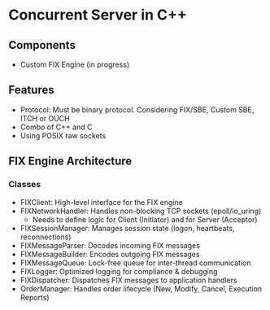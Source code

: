 # Concurrent Server in C++ 
## Components
- Custom FIX Engine (in progress)

## Features
- Protocol: Must be binary protocol. Considering FIX/SBE, Custom SBE, ITCH or OUCH
- Combo of C++ and C
- Using POSIX raw sockets

## FIX Engine Architecture
### Classes
- FIXClient: High-level interface for the FIX engine
- FIXNetworkHandler: Handles non-blocking TCP sockets (epoll/io_uring)
    - Needs to define logic for Client (Initiator) and for Server (Acceptor)
- FIXSessionManager: Manages session state (logon, heartbeats, reconnections)
- FIXMessageParser: Decodes incoming FIX messages
- FIXMessageBuilder: Encodes outgoing FIX messages
- FIXMessageQueue: Lock-free queue for inter-thread communication
- FIXLogger: Optimized logging for compliance & debugging
- FIXDispatcher: Dispatches FIX messages to application handlers
- OrderManager: Handles order lifecycle (New, Modify, Cancel, Execution Reports)